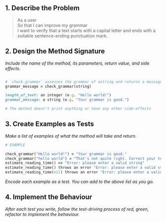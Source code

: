 ## 1. Describe the Problem

> As a user  
> So that I can improve my grammar  
> I want to verify that a text starts with a capital letter and ends with a
> suitable sentence-ending punctuation mark.

## 2. Design the Method Signature

_Include the name of the method, its parameters, return value, and side effects._

```ruby

# `check_grammer` assesses the grammar of astring and returns a message
grammar_message = check_grammar(string)

length_of_text: an integer (e.g. "Hello world!")
grammar_message: a string (e.g. "Your grammar is good.")

# The method doesn't print anything or have any other side-effects
```

## 3. Create Examples as Tests

_Make a list of examples of what the method will take and return._

```ruby
# EXAMPLE

check_grammar("Hello world!") = "Your grammar is good."
check_grammar("hello world") = "That's not quite right. Correct your text and try again."
estimate_reading_time() => "Error: please enter a valid string"
estimate_reading_time() throws an error "Error: please enter a valid string"
estimate_reading_time(nil) throws an error "Error: please enter a valid string"
```

_Encode each example as a test. You can add to the above list as you go._

## 4. Implement the Behaviour

_After each test you write, follow the test-driving process of red, green, refactor to implement the behaviour._